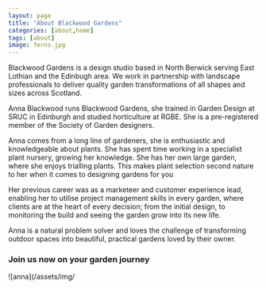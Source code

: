```yaml
---
layout: page
title: "About Blackwood Gardens"
categories: [about,home]
tags: [about]
image: ferns.jpg
---
```

Blackwood Gardens is a design studio based in North Berwick serving East Lothian and the Edinbugh area. We work in partnership with landscape professionals to deliver quality garden transformations of all shapes and sizes across Scotland. 

Anna Blackwood runs Blackwood Gardens, she trained in Garden Design at SRUC in Edinburgh and studied horticulture at RGBE. She is a pre-registered member of the Society of Garden designers.

Anna comes from a long line of gardeners, she is enthusiastic and knowledgeable about plants. She has spent time working in a specialist plant nursery, growing her knowledge. She has her own large garden, where she enjoys trialling plants.  This makes plant selection second nature to her when it comes to designing gardens for you
 
Her previous career was as a marketeer and customer experience lead, enabling her to utilise project management skills in every garden, where clients are at the heart of every decision; from the initial design, to monitoring the build and seeing the garden grow into its new life.

Anna is a natural problem solver and loves the challenge of transforming outdoor spaces into beautiful, practical gardens loved by their owner.

### Join us now on your garden journey ###

![anna](/assets/img/